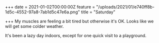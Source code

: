 +++
date = 2021-01-02T00:00:00Z
feature = "/uploads/2021/01/e740ff8b-1d5c-4552-97a8-7ab1d5c47e6a.png"
title = "Saturday"

+++
My muscles are feeling a bit tired but otherwise it's OK. Looks like we will get some colder weather.

It's been a lazy day indoors, except for one quick visit to a playground.